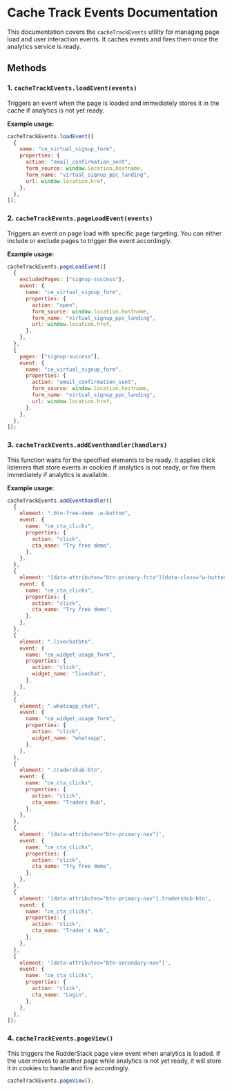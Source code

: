 # Cache Track Events Documentation

This documentation covers the `cacheTrackEvents` utility for managing page load and user interaction events. It caches events and fires them once the analytics service is ready.

## Methods

### 1. `cacheTrackEvents.loadEvent(events)`

Triggers an event when the page is loaded and immediately stores it in the cache if analytics is not yet ready.

**Example usage:**

```js
cacheTrackEvents.loadEvent([
  {
    name: "ce_virtual_signup_form",
    properties: {
      action: "email_confirmation_sent",
      form_source: window.location.hostname,
      form_name: "virtual_signup_ppc_landing",
      url: window.location.href,
    },
  },
]);
```

### 2. `cacheTrackEvents.pageLoadEvent(events)`

Triggers an event on page load with specific page targeting. You can either include or exclude pages to trigger the event accordingly.

**Example usage:**

```js
cacheTrackEvents.pageLoadEvent([
  {
    excludedPages: ["signup-success"],
    event: {
      name: "ce_virtual_signup_form",
      properties: {
        action: "open",
        form_source: window.location.hostname,
        form_name: "virtual_signup_ppc_landing",
        url: window.location.href,
      },
    },
  },
  {
    pages: ["signup-success"],
    event: {
      name: "ce_virtual_signup_form",
      properties: {
        action: "email_confirmation_sent",
        form_source: window.location.hostname,
        form_name: "virtual_signup_ppc_landing",
        url: window.location.href,
      },
    },
  },
]);
```

### 3. `cacheTrackEvents.addEventhandler(handlers)`

This function waits for the specified elements to be ready. It applies click listeners that store events in cookies if analytics is not ready, or fire them immediately if analytics is available.

**Example usage:**

```js
cacheTrackEvents.addEventhandler([
  {
    element: ".btn-free-demo .w-button",
    event: {
      name: "ce_cta_clicks",
      properties: {
        action: "click",
        cta_name: "Try free demo",
      },
    },
  },
  {
    element: '[data-attributes="btn-primary-fcta"][data-class="w-button"]',
    event: {
      name: "ce_cta_clicks",
      properties: {
        action: "click",
        cta_name: "Try free demo",
      },
    },
  },
  {
    element: ".livechatbtn",
    event: {
      name: "ce_widget_usage_form",
      properties: {
        action: "click",
        widget_name: "livechat",
      },
    },
  },
  {
    element: ".whatsapp_chat",
    event: {
      name: "ce_widget_usage_form",
      properties: {
        action: "click",
        widget_name: "whatsapp",
      },
    },
  },
  {
    element: ".tradershub-btn",
    event: {
      name: "ce_cta_clicks",
      properties: {
        action: "click",
        cta_name: "Traders Hub",
      },
    },
  },
  {
    element: '[data-attributes="btn-primary-nav"]',
    event: {
      name: "ce_cta_clicks",
      properties: {
        action: "click",
        cta_name: "Try free demo",
      },
    },
  },
  {
    element: '[data-attributes="btn-primary-nav"].tradershub-btn',
    event: {
      name: "ce_cta_clicks",
      properties: {
        action: "click",
        cta_name: "Trader's Hub",
      },
    },
  },
  {
    element: '[data-attributes="btn-secondary-nav"]',
    event: {
      name: "ce_cta_clicks",
      properties: {
        action: "click",
        cta_name: "Login",
      },
    },
  },
]);
```

### 4. `cacheTrackEvents.pageView()`

This triggers the RudderStack page view event when analytics is loaded. If the user moves to another page while analytics is not yet ready, it will store it in cookies to handle and fire accordingly.

```js
cacheTrackEvents.pageView();
```
